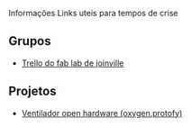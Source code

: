 Informações
Links uteis para tempos de crise 

## Grupos
  - [Trello do fab lab de joinville](https://trello.com/b/d1OyUROT/fab-lab-jlle-covid19)

## Projetos 
  - [Ventilador open hardware (oxygen.protofy)](https://www.oxygen.protofy.xyz/)
